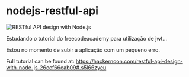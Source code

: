 # nodejs-restful-api
![RESTful API design with Node.js](https://cdn-images-1.medium.com/max/2000/1*jjYC9tuf4C3HkHCP5PcKTA.jpeg "RESTful API design with Node.js")


Estudando o tutorial do freecodeacademy para utilização de jwt...

Estou no momento de subir a aplicação com um pequeno erro.


Full tutorial can be found at:
https://hackernoon.com/restful-api-design-with-node-js-26ccf66eab09#.s5l66zyeu
